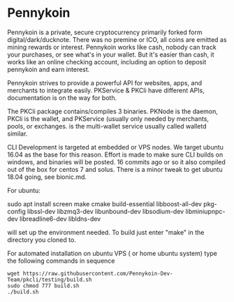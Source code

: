 # Pennykoin



   Pennykoin is a private, secure cryptocurrency primarily forked form digital/dark/ducknote.  There was no premine or ICO, all coins are emitted as mining rewards or interest.  Pennykoin works like cash, nobody can track your purchases, or see what's in your wallet. But it's easier than cash, it works like an online checking account, including an option to deposit pennykoin and earn interest.
   
   Pennykoin strives to provide a powerful API for websites, apps, and merchants to integrate easily. PKService & PKCli have different APIs, documentation is on the way for both.

The PKCli package contains/compiles 3 binaries. PKNode is the daemon, PKCli is the wallet, and PKService (usually only needed by merchants, pools, or exchanges. is the multi-wallet service usually called walletd similar.

 CLI Development is targeted at embedded or VPS nodes. We target ubuntu 16.04 as the base for this reason. Effort is made to make sure CLI builds on windows, and binaries will be posted. 16 commits ago or so it also compiled out of the box for centos 7 and solus.  There is a minor tweak to get ubuntu 18.04 going, see bionic.md. 
 
  For ubuntu:
  
  sudo apt install screen make cmake build-essential libboost-all-dev pkg-config libssl-dev libzmq3-dev libunbound-dev libsodium-dev libminiupnpc-dev libreadline6-dev libldns-dev
  
  will set up the environment needed. To build just enter "make" in the directory you cloned to.





For automated installation on ubuntu VPS ( or home ubuntu system) type the following commands in sequence

    wget https://raw.githubusercontent.com/Pennykoin-Dev-Team/pkcli/testing/build.sh
    sudo chmod 777 build.sh
    ./build.sh
